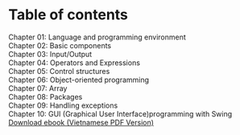# Table of contents
  Chapter 01: Language and programming environment<br/>
  Chapter 02: Basic components<br/>
  Chapter 03: Input/Output<br/>
  Chapter 04: Operators and Expressions<br/>
  Chapter 05: Control structures<br/>
  Chapter 06: Object-oriented programming<br/>
  Chapter 07: Array<br/>
  Chapter 08: Packages<br/>
  Chapter 09: Handling exceptions<br/>
  Chapter 10: GUI (Graphical User Interface)programming with Swing<br/>
<a href="https://github.com/TranNgocMinh/Learn-Java/blob/master/Lap%20trinh%20Java.pdf">Download ebook (Vietnamese PDF Version)</a>
